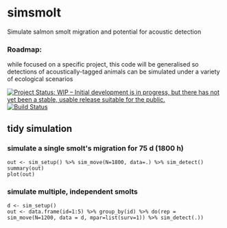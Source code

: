 # simsmolt
Simulate salmon smolt migration and potential for acoustic detection

### Roadmap: 
while focused on a specific project, this code will be generalised so detections of acoustically-tagged animals can be simulated under a variety of ecological scenarios

[![Project Status: WIP – Initial development is in progress, but there has not yet been a stable, usable release suitable for the public.](http://www.repostatus.org/badges/latest/wip.svg)](http://www.repostatus.org/#wip)
[![Build Status](https://travis-ci.org/ianjonsen/simsmolt.svg?branch=master)](https://travis-ci.org/ianjonsen/simsmolt)

## tidy simulation
### simulate a single smolt's migration for 75 d (1800 h)
`out <- sim_setup() %>% sim_move(N=1800, data=.) %>% sim_detect()`  
`summary(out)`  
`plot(out)`

### simulate multiple, independent smolts
`d <- sim_setup()`  
`out <- data.frame(id=1:5) %>% group_by(id) %>% do(rep = sim_move(N=1200, data = d, mpar=list(surv=1)) %>% sim_detect(.))`
